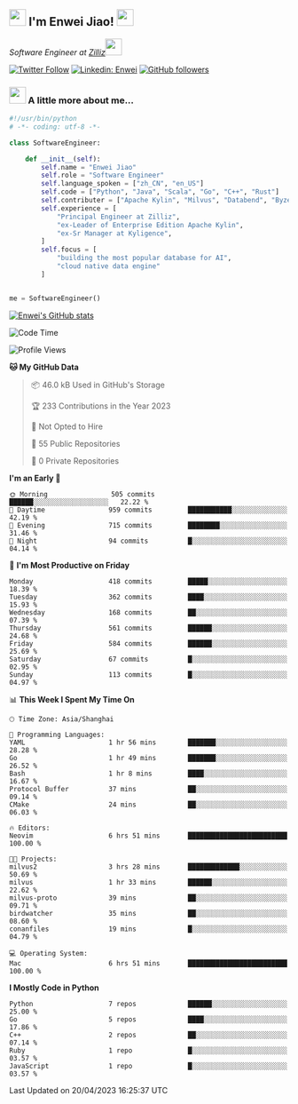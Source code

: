 <h2><img src="https://emojis.slackmojis.com/emojis/images/1531849430/4246/blob-sunglasses.gif?1531849430" width="30"/> I'm  Enwei Jiao! <img src="https://media.giphy.com/media/juBt25nT1KGys/giphy.gif" width=30> </h2>
<!-- <img align='right' src="https://media.giphy.com/media/M9gbBd9nbDrOTu1Mqx/giphy.gif" width="230"> -->
<p><em>Software Engineer at <a href="https://zilliz.com/">Zilliz</a><img src="https://media.giphy.com/media/WUlplcMpOCEmTGBtBW/giphy.gif" width="30"></em></p>

[![Twitter Follow](https://img.shields.io/twitter/follow/misteranmol?label=Follow)](https://twitter.com/intent/follow?screen_name=EnweiJiao)
[![Linkedin: Enwei](https://img.shields.io/badge/-enwei-blue?style=&logo=Linkedin&logoColor=white&link=https://www.linkedin.com/in/enwei-jiao-41192a97)](https://www.linkedin.com/in/enwei-jiao-41192a97/)
[![GitHub followers](https://img.shields.io/github/followers/jiaoew1991?label=Follow&style=social)](https://github.com/jiaoew1991)


### <img src="https://media.giphy.com/media/VgCDAzcKvsR6OM0uWg/giphy.gif" width="30"> A little more about me...  

```python
#!/usr/bin/python
# -*- coding: utf-8 -*-

class SoftwareEngineer:

    def __init__(self):
        self.name = "Enwei Jiao"
        self.role = "Software Engineer"
        self.language_spoken = ["zh_CN", "en_US"]
        self.code = ["Python", "Java", "Scala", "Go", "C++", "Rust"]
        self.contributer = ["Apache Kylin", "Milvus", "Databend", "Byzer-Lang"]
        self.experience = [
            "Principal Engineer at Zilliz",
            "ex-Leader of Enterprise Edition Apache Kylin",
            "ex-Sr Manager at Kyligence",
        ]
        self.focus = [
            "building the most popular database for AI",
            "cloud native data engine"
        ]


me = SoftwareEngineer()
```

[![Enwei's GitHub stats](https://github-readme-stats.vercel.app/api?username=jiaoew1991&count_private=true&show_icons=true)](https://github.com/jiaoew1991/jiaoew1991)

<!-- [![Top Langs](https://github-readme-stats.vercel.app/api/top-langs/?username=jiaoew1991&layout=compact)](https://github.com/jiaoew1991/jiaoew1991) -->

<!--START_SECTION:waka-->
![Code Time](http://img.shields.io/badge/Code%20Time-635%20hrs%2053%20mins-blue)

![Profile Views](http://img.shields.io/badge/Profile%20Views-0-blue)

**🐱 My GitHub Data** 

> 📦 46.0 kB Used in GitHub's Storage 
 > 
> 🏆 233 Contributions in the Year 2023
 > 
> 🚫 Not Opted to Hire
 > 
> 📜 55 Public Repositories 
 > 
> 🔑 0 Private Repositories 
 > 
**I'm an Early 🐤** 

```text
🌞 Morning                505 commits         ██████░░░░░░░░░░░░░░░░░░░   22.22 % 
🌆 Daytime                959 commits         ███████████░░░░░░░░░░░░░░   42.19 % 
🌃 Evening                715 commits         ████████░░░░░░░░░░░░░░░░░   31.46 % 
🌙 Night                  94 commits          █░░░░░░░░░░░░░░░░░░░░░░░░   04.14 % 
```
📅 **I'm Most Productive on Friday** 

```text
Monday                   418 commits         █████░░░░░░░░░░░░░░░░░░░░   18.39 % 
Tuesday                  362 commits         ████░░░░░░░░░░░░░░░░░░░░░   15.93 % 
Wednesday                168 commits         ██░░░░░░░░░░░░░░░░░░░░░░░   07.39 % 
Thursday                 561 commits         ██████░░░░░░░░░░░░░░░░░░░   24.68 % 
Friday                   584 commits         ██████░░░░░░░░░░░░░░░░░░░   25.69 % 
Saturday                 67 commits          █░░░░░░░░░░░░░░░░░░░░░░░░   02.95 % 
Sunday                   113 commits         █░░░░░░░░░░░░░░░░░░░░░░░░   04.97 % 
```


📊 **This Week I Spent My Time On** 

```text
🕑︎ Time Zone: Asia/Shanghai

💬 Programming Languages: 
YAML                     1 hr 56 mins        ███████░░░░░░░░░░░░░░░░░░   28.28 % 
Go                       1 hr 49 mins        ███████░░░░░░░░░░░░░░░░░░   26.52 % 
Bash                     1 hr 8 mins         ████░░░░░░░░░░░░░░░░░░░░░   16.67 % 
Protocol Buffer          37 mins             ██░░░░░░░░░░░░░░░░░░░░░░░   09.14 % 
CMake                    24 mins             ██░░░░░░░░░░░░░░░░░░░░░░░   06.03 % 

🔥 Editors: 
Neovim                   6 hrs 51 mins       █████████████████████████   100.00 % 

🐱‍💻 Projects: 
milvus2                  3 hrs 28 mins       █████████████░░░░░░░░░░░░   50.69 % 
milvus                   1 hr 33 mins        ██████░░░░░░░░░░░░░░░░░░░   22.62 % 
milvus-proto             39 mins             ██░░░░░░░░░░░░░░░░░░░░░░░   09.71 % 
birdwatcher              35 mins             ██░░░░░░░░░░░░░░░░░░░░░░░   08.60 % 
conanfiles               19 mins             █░░░░░░░░░░░░░░░░░░░░░░░░   04.79 % 

💻 Operating System: 
Mac                      6 hrs 51 mins       █████████████████████████   100.00 % 
```

**I Mostly Code in Python** 

```text
Python                   7 repos             ██████░░░░░░░░░░░░░░░░░░░   25.00 % 
Go                       5 repos             ████░░░░░░░░░░░░░░░░░░░░░   17.86 % 
C++                      2 repos             ██░░░░░░░░░░░░░░░░░░░░░░░   07.14 % 
Ruby                     1 repo              █░░░░░░░░░░░░░░░░░░░░░░░░   03.57 % 
JavaScript               1 repo              █░░░░░░░░░░░░░░░░░░░░░░░░   03.57 % 
```




 Last Updated on 20/04/2023 16:25:37 UTC
<!--END_SECTION:waka-->
